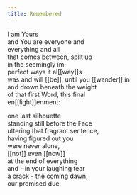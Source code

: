 ```yaml
---
title: Remembered
---
```


I am Yours  
and You are everyone and  
everything and all  
that comes between, split up  
in the seemingly im-  
perfect ways it al[[way]]s   
was and will [[be]], until you [[wander]] in  
and drown beneath the weight  
of that first Word, this final  
en[[light]]enment:  
  
one last silhouette  
standing still before the Face  
uttering that fragrant sentence,   
having figured out you  
were never alone,  
[[not]] even [[now]]  
at the end of everything  
and - in your laughing tear  
a crack - the coming dawn,  
our promised due.   